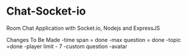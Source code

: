 # Chat-Socket-io

Room Chat Application with Socket.io, Nodejs and ExpressJS

Changes To Be Made
-time span = done
-max question = done
-topic =done
-player limit - 7
-custom question
-avatar
